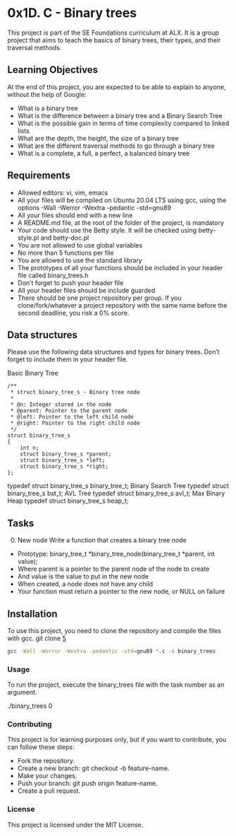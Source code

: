 # 0x1D. C - Binary trees

This project is part of the SE Foundations curriculum at ALX. It is a group project that aims to teach the basics of binary trees, their types, and their traversal methods.

## Learning Objectives

At the end of this project, you are expected to be able to explain to anyone, without the help of Google:

- What is a binary tree
- What is the difference between a binary tree and a Binary Search Tree
- What is the possible gain in terms of time complexity compared to linked lists
- What are the depth, the height, the size of a binary tree
- What are the different traversal methods to go through a binary tree
- What is a complete, a full, a perfect, a balanced binary tree

## Requirements

- Allowed editors: vi, vim, emacs
- All your files will be compiled on Ubuntu 20.04 LTS using gcc, using the options -Wall -Werror -Wextra -pedantic -std=gnu89
- All your files should end with a new line
- A README.md file, at the root of the folder of the project, is mandatory
- Your code should use the Betty style. It will be checked using betty-style.pl and betty-doc.pl
- You are not allowed to use global variables
- No more than 5 functions per file
- You are allowed to use the standard library
- The prototypes of all your functions should be included in your header file called binary_trees.h
- Don’t forget to push your header file
- All your header files should be include guarded
- There should be one project repository per group. If you clone/fork/whatever a project repository with the same name before the second deadline, you risk a 0% score.

## Data structures

Please use the following data structures and types for binary trees. Don’t forget to include them in your header file.

Basic Binary Tree
```
/**
 * struct binary_tree_s - Binary tree node
 *
 * @n: Integer stored in the node
 * @parent: Pointer to the parent node
 * @left: Pointer to the left child node
 * @right: Pointer to the right child node
 */
struct binary_tree_s
{
    int n;
    struct binary_tree_s *parent;
    struct binary_tree_s *left;
    struct binary_tree_s *right;
};
```

typedef struct binary_tree_s binary_tree_t;
Binary Search Tree
typedef struct binary_tree_s bst_t;
AVL Tree
typedef struct binary_tree_s avl_t;
Max Binary Heap
typedef struct binary_tree_s heap_t;

## Tasks

0. New node
Write a function that creates a binary tree node

- Prototype: binary_tree_t *binary_tree_node(binary_tree_t *parent, int value);
- Where parent is a pointer to the parent node of the node to create
- And value is the value to put in the new node
- When created, a node does not have any child
- Your function must return a pointer to the new node, or NULL on failure

## Installation

To use this project, you need to clone the repository and compile the files with gcc.
git clone [5](https://github.com/AbuArwa001/binary_trees.git)
```bash
gcc -Wall -Werror -Wextra -pedantic -std=gnu89 *.c -o binary_trees
```
### Usage
To run the project, execute the binary_trees file with the task number as an argument.

./binary_trees 0

### Contributing
This project is for learning purposes only, but if you want to contribute, you can follow these steps:

* Fork the repository.
* Create a new branch: git checkout -b feature-name.
* Make your changes.
* Push your branch: git push origin feature-name.
* Create a pull request.
### License
This project is licensed under the MIT License.

